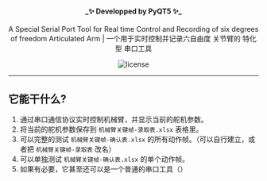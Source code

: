 <div align="center">

<h4>_✨ Developped by PyQT5 ✨_  </h4>
A Special Serial Port Tool for Real time Control and Recording of six degrees of freedom Articulated Arm | 一个用于实时控制并记录六自由度 关节臂的 特化型 串口工具
</div> 

<p align="center">
    <img src="https://img.shields.io/badge/Python-3.8+-blue" alt="license">
</p>

<hr>

## 它能干什么?
1. 通过串口通信协议实时控制机械臂，并显示当前的舵机参数。
2. 将当前的舵机参数保存到 `机械臂关键帧-录取表.xlsx` 表格里。
3. 可以完整的测试 `机械臂关键帧-确认表.xlsx` 的所有动作帧。（可以自行建立，或者把 `机械臂关键帧-录取表` 改名）
4. 可以单独测试 `机械臂关键帧-确认表.xlsx` 的单个动作帧。
5. 如果有必要，它甚至还可以是一个普通的串口工具（）
